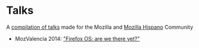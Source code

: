 Talks
=====

A [compilation of talks](http://fjaguero.github.io/talks/) made for the Mozilla and [Mozilla Hispano](http://mozilla-hispano.org) Community

- MozValencia 2014: ["Firefox OS: are we there yet?"](https://www.dropbox.com/s/jazl21ywfhgvmjj/MozValencia.key?dl=0)

